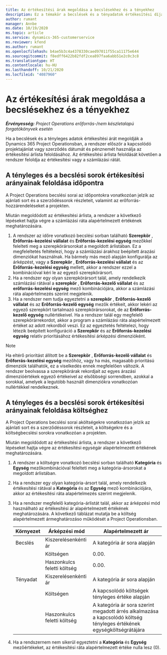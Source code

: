 ```yaml
---
title: Az értékesítési árak megoldása a becslésekhez és a tényekhez
description: Ez a témakör a becslések és a tényadatok értékesítési díjának megoldásával kapcsolatban tartalmaz tájékoztatást.
author: rumant
manager: Annbe
ms.date: 10/19/2020
ms.topic: article
ms.service: dynamics-365-customerservice
ms.reviewer: kfend
ms.author: rumant
ms.openlocfilehash: b4ae5b3c4a4378330caed97011f55ca11175e644
ms.sourcegitcommit: f8edff6422b82fdf2cea897faa6abb51e2c0c3c8
ms.translationtype: HT
ms.contentlocale: hu-HU
ms.lasthandoff: 10/21/2020
ms.locfileid: "4087960"
---
```

# <a name="resolve-sales-prices-for-estimates-and-actuals"></a>Az értékesítési árak megoldása a becslésekhez és a tényekhez

_**Érvényesség:** Project Operations erőforrás-/nem készletalapú forgatókönyvek esetén_

Ha a becslések és a tényleges adatok értékesítési árát megoldják a Dynamics 365 Project Operationsban, a rendszer először a kapcsolódó projektajánlat vagy szerződés dátumát és pénznemét használja az értékesítési árlista feloldásához. Az értékesítési árlista feloldását követően a rendszer feloldja az értékesítési vagy a számlázási rátát.

## <a name="resolve-sales-rates-on-actual-and-estimate-lines-for-time"></a>A tényleges és a becslési sorok értékesítési arányainak feloldása időpontra

A Project Operations becslési sorai az időpontokra vonatkozóan jelzik az ajánlati sort és a szerződéssorok részleteit, valamint az erőforrás-hozzárendeléseket a projekten.

Miután megoldódott az értékesítési árlista, a rendszer a következő lépéseket hajtja végre a számlázási ráta alapértelmezett értékének meghatározására.

1. A rendszer az időre vonatkozó becslési sorban található **Szerepkör** , **Erőforrás-kezelési vállalat** és **Erőforrás-kezelési egység** mezőkkel felelteti meg a szerepkörársorokat a megoldott árlistában. Ez a megfeleltetés feltételezi, hogy a számlázási árakhoz beépített árazási dimenziókat használnak. Ha bármely más mező alapján konfigurálja az árképzést, vagy a **Szerepkör** , **Erőforrás-kezelési vállalat** és az **Erőforrás-kezelési egység** mellett, akkor a rendszer ezzel a kombinációval kéri le az egyező szerepkörársort.
2. Ha a rendszer egy olyan szerepkörársort talál, amely rendelkezik számlázási rátával a **szerepkör** , **Erőforrás-kezelő vállalat** és az **erőforrás-kezelési egység** mező kombinációjára, akkor a számlázási ráta alapértelmezés szerint megjelenik.
3. Ha a rendszer nem tudja egyeztetni a **szerepkör** , **Erőforrás-kezelő vállalat** és az **Erőforrás-kezelő egység** mezők értékeit, akkor lekéri az egyező szerepkört tartalmazó szerepkörársorokat, de az **Erőforrás-kezelő egység** nullértékeivel. Ha a rendszer talál egy megfelelő szerepkörárrekordot, akkor a program a számlázási ráta alapértelmezett értéket az adott rekordból veszi. Ez az egyeztetés feltételezi, hogy létezik beépített konfiguráció a **Szerepkör** és az **Erőforrás-kezelési egység** relatív prioritásához értékesítési árképzési dimenzióként.

> [!NOTE]
> Ha eltérő prioritást állított be a **Szerepkör** , **Erőforrás-kezelő vállalat** és **Erőforrás-kezelési egység** mezőhöz, vagy ha más, magasabb prioritású dimenziók találhatók, ez a viselkedés ennek megfelelően változik. A rendszer beolvassa a szerepkörárak rekordjait az egyes árazási dimenzióértékek egyező értékeivel az elsőbbségi sorrendben, azokkal a sorokkal, amelyek a legutóbb használt dimenziókra vonatkozóan nullértékkel rendelkeznek.

## <a name="resolve-sales-rates-on-actual-and-estimate-lines-for-expense"></a>A tényleges és a becslési sorok értékesítési arányainak feloldása költséghez

A Project Operations becslési sorai aköltségekre vonatkozóan jelzik az ajánlati sort és a szerződéssorok részleteit, a költségekre és a költségbecslési sorokra vonatkozóan a projekten.

Miután megoldódott az értékesítési árlista, a rendszer a következő lépéseket hajtja végre az értékesítési egységár alapértelmezett értékének meghatározására.

1. A rendszer a költségre vonatkozó becslési sorban található **Kategória** és **Egység** mezőkombinációval felelteti meg a kategória-ársorokat a megoldott árlistában.
2. Ha a rendszer egy olyan kategória-ársort talál, amely rendelkezik értékesítési rátával a **Kategória** és az **Egység** mező kombinációjára, akkor az értékesítési ráta alapértelmezés szerint megjelenik.
3. Ha a rendszer megfelelő kategória-árlistát talál, akkor az árképzési mód használható az értékesítési ár alapértelmezett értékének meghatározására. A következő táblázat mutatja be a költség alapértelmezett ármeghatározáso működését a Project Operationsban.

    | Környezet | Árképzési mód | Alapértelmezett ár |
    | --- | --- | --- |
    | Becslés | Kiszerelésenkénti ár | A kategória ár sora alapján |
    | &nbsp; | Költségen | 0.00. |
    | &nbsp; | Haszonkulcs feletti költség | 0.00. |
    | Tényadat | Kiszerelésenkénti ár | A kategória ár sora alapján |
    | &nbsp; | Költségen | A kapcsolódó költségek tényleges értéke alapján |
    | &nbsp; | Haszonkulcs feletti költség | A kategória ár sora szerint megadott árrés alkalmazása a kapcsolódó költség tényleges értékének egységköltségrátájára |

4. Ha a rendszernem nem sikerül egyeztetni a **Kategória** és **Egység** mezőértékeket, az értékesítési ráta alapértelmezett értéke nulla lesz (0).
